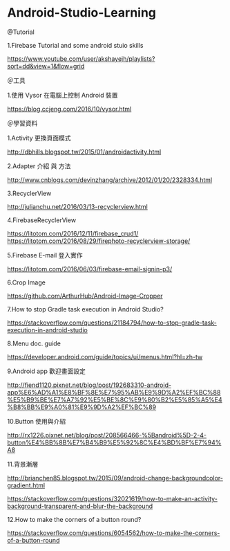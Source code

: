 # Android-Studio-Learning


@Tutorial

1.Firebase Tutorial and some android stuio skills

https://www.youtube.com/user/akshayejh/playlists?sort=dd&view=1&flow=grid


＠工具

1.使用 Vysor 在電腦上控制 Android 裝置

https://blog.ccjeng.com/2016/10/vysor.html



＠學習資料

1.Activity 更換頁面模式

http://dbhills.blogspot.tw/2015/01/androidactivity.html


2.Adapter 介紹 與 方法

http://www.cnblogs.com/devinzhang/archive/2012/01/20/2328334.html


3.RecyclerView

http://julianchu.net/2016/03/13-recyclerview.html

4.FirebaseRecyclerView

https://litotom.com/2016/12/11/firebase_crud1/
https://litotom.com/2016/08/29/firephoto-recyclerview-storage/

5.Firebase E-mail 登入實作

https://litotom.com/2016/06/03/firebase-email-signin-p3/

6.Crop Image

https://github.com/ArthurHub/Android-Image-Cropper

7.How to stop Gradle task execution in Android Studio?

https://stackoverflow.com/questions/21184794/how-to-stop-gradle-task-execution-in-android-studio

8.Menu doc. guide

https://developer.android.com/guide/topics/ui/menus.html?hl=zh-tw

9.Android app 歡迎畫面設定

http://fiend1120.pixnet.net/blog/post/192683310-android-app%E6%AD%A1%E8%BF%8E%E7%95%AB%E9%9D%A2%EF%BC%88%E5%B9%BE%E7%A7%92%E5%BE%8C%E9%80%B2%E5%85%A5%E4%B8%BB%E9%A0%81%E9%9D%A2%EF%BC%89

10.Button 使用與介紹

http://rx1226.pixnet.net/blog/post/208566466-%5Bandroid%5D-2-4-button%E4%BB%8B%E7%B4%B9%E5%92%8C%E4%BD%BF%E7%94%A8

11.背景漸層

http://brianchen85.blogspot.tw/2015/09/android-change-backgroundcolor-gradient.html

https://stackoverflow.com/questions/32021619/how-to-make-an-activity-background-transparent-and-blur-the-background

12.How to make the corners of a button round?

https://stackoverflow.com/questions/6054562/how-to-make-the-corners-of-a-button-round

